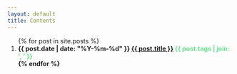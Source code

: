 ```yaml
---
layout: default
title: Contents
---
```


<ol>
  {% for post in site.posts %}
    <li>
    <b><span class="meta">{{ post.date | date: "%Y-%m-%d" }}
    <a href="{{ post.url }}">{{ post.title }}</a>
    <font color="#63E58A"><span class="tag">{{ post.tags | join: ', ' }}</span>
    </font>
    </li>
  {% endfor %}
</ol>